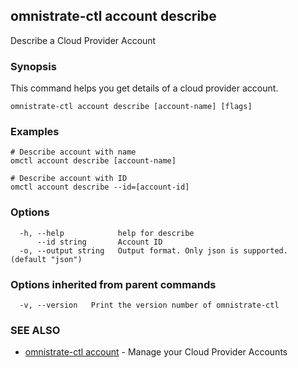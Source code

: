 ## omnistrate-ctl account describe

Describe a Cloud Provider Account

### Synopsis

This command helps you get details of a cloud provider account.

```
omnistrate-ctl account describe [account-name] [flags]
```

### Examples

```
# Describe account with name
omctl account describe [account-name]

# Describe account with ID
omctl account describe --id=[account-id]
```

### Options

```
  -h, --help            help for describe
      --id string       Account ID
  -o, --output string   Output format. Only json is supported. (default "json")
```

### Options inherited from parent commands

```
  -v, --version   Print the version number of omnistrate-ctl
```

### SEE ALSO

* [omnistrate-ctl account](omnistrate-ctl_account.md)	 - Manage your Cloud Provider Accounts

